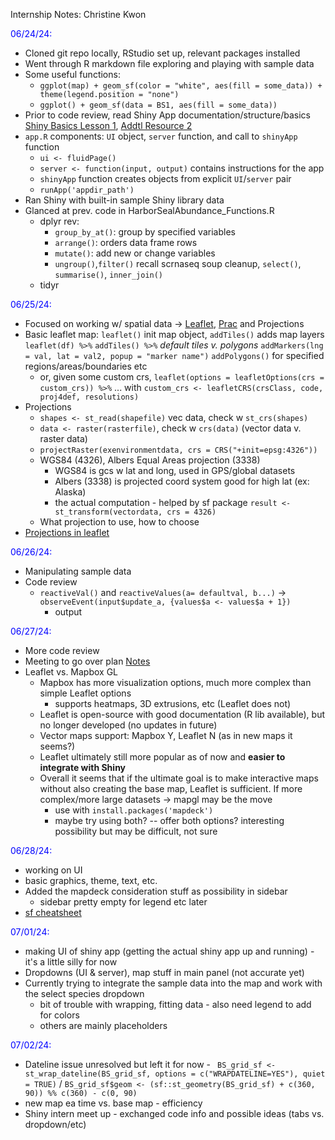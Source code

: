 Internship Notes: Christine Kwon

<span style="color:blue">06/24/24:</span>

- Cloned git repo locally, RStudio set up, relevant packages installed
- Went through R markdown file exploring and playing with sample data
- Some useful functions:
  - `ggplot(map) + geom_sf(color = "white", aes(fill = some_data)) + theme(legend.position = "none")`
  - `ggplot() + geom_sf(data = BS1, aes(fill = some_data))`
- Prior to code review, read Shiny App documentation/structure/basics [Shiny Basics Lesson 1](https://shiny.posit.co/r/getstarted/shiny-basics/lesson1/index.html), [Addtl Resource 2](https://www.paulamoraga.com/book-geospatial/sec-shiny.html)
- `app.R` components: `UI` object, `server` function, and call to `shinyApp` function
  - `ui <- fluidPage()`
  - `server <- function(input, output)` contains instructions for the app
  - `shinyApp` function creates objects from explicit `UI`/`server` pair
  - `runApp('appdir_path')`
- Ran Shiny with built-in sample Shiny library data
- Glanced at prev. code in HarborSealAbundance_Functions.R
  - dplyr rev:
    - `group_by_at()`: group by specified variables
    - `arrange()`: orders data frame rows
    - `mutate()`: add new or change variables
    - `ungroup()`,`filter()` recall scrnaseq soup cleanup, `select()`, `summarise()`, `inner_join()`
  - tidyr


<span style="color:blue">06/25/24:</span>

- Focused on working w/ spatial data -> [Leaflet](https://rstudio.github.io/leaflet/), [Prac](https://rpubs.com/velshnia/geospatial) and Projections
- Basic leaflet map: `leaflet()` init map object, `addTiles()` adds map layers
`leaflet(df) %>%` 
  `addTiles() %>%` *default tiles v. polygons*
  `addMarkers(lng = val, lat = val2, popup = "marker name")`
  `addPolygons()` for specified regions/areas/boundaries etc
  - or, given some custom crs, `leaflet(options = leafletOptions(crs = custom_crs)) %>%` ... with `custom_crs <- leafletCRS(crsClass, code, proj4def, resolutions)`
- Projections
  - `shapes <- st_read(shapefile)` vec data, check w `st_crs(shapes)`
  - `data <- raster(rasterfile)`, check w `crs(data)` (vector data v. raster data)
  - `projectRaster(exenvironmentdata, crs = CRS("+init=epsg:4326"))`
  - WGS84 (4326), Albers Equal Areas projection (3338)
    - WGS84 is gcs w lat and long, used in GPS/global datasets
    - Albers (3338) is projected coord system good for high lat (ex: Alaska) 
    - the actual computation - helped by sf package `result <- st_transform(vectordata, crs = 4326)`
  - What projection to use, how to choose
- [Projections in leaflet](https://rstudio.github.io/leaflet/articles/projections.html)


<span style="color:blue">06/26/24:</span>

- Manipulating sample data 
- Code review
  - `reactiveVal()` and `reactiveValues(a= defaultval, b...)` -> `observeEvent(input$update_a, {values$a <- values$a + 1})`
    - output
    

<span style="color:blue">06/27/24:</span>

- More code review
- Meeting to go over plan [Notes](https://docs.google.com/document/d/1iHR3-h8GX_sweqCeaONkjA_zn6YmxNK4kmEumQZG4iA/edit#heading=h.tqnvddo6jyxx)
- Leaflet vs. Mapbox GL
  - Mapbox has more visualization options, much more complex than simple Leaflet options
    - supports heatmaps, 3D extrusions, etc (Leaflet does not)
  - Leaflet is open-source with good documentation (R lib available), but no longer developed (no updates in future)
  - Vector maps support: Mapbox Y, Leaflet N (as in new maps it seems?)
  - Leaflet ultimately still more popular as of now and **easier to integrate with Shiny** 
  - Overall it seems that if the ultimate goal is to make interactive maps without also creating the base map, Leaflet is sufficient. If more complex/more large datasets -> mapgl may be the move
    - use with `install.packages('mapdeck')`
    - maybe try using both? -- offer both options? interesting possibility but may be difficult, not sure

  
<span style="color:blue">06/28/24:</span>

- working on UI
- basic graphics, theme, text, etc. 
- Added the mapdeck consideration stuff as possibility in sidebar
  - sidebar pretty empty for legend etc later
- [sf cheatsheet](https://github.com/rstudio/cheatsheets/blob/main/sf.pdf)


<span style="color:blue">07/01/24:</span>

- making UI of shiny app (getting the actual shiny app up and running) - it's a little silly for now
- Dropdowns (UI & server), map stuff in main panel (not accurate yet)
- Currently trying to integrate the sample data into the map and work with the select species dropdown
  - bit of trouble with wrapping, fitting data - also need legend to add for colors
  - others are mainly placeholders
  
  
<span style="color:blue">07/02/24:</span>

- Dateline issue unresolved but left it for now - ` BS_grid_sf <- st_wrap_dateline(BS_grid_sf, options = c("WRAPDATELINE=YES"), quiet = TRUE)` / `BS_grid_sf$geom <- (sf::st_geometry(BS_grid_sf) + c(360, 90)) %% c(360) - c(0, 90)` 
- new map ea time vs. base map - efficiency
- Shiny intern meet up - exchanged code info and possible ideas (tabs vs. dropdown/etc)

